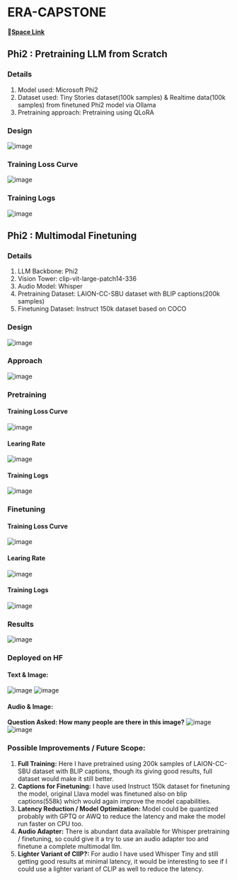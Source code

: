 # ERA-CAPSTONE

🤗[**Space Link**](https://huggingface.co/spaces/RaviNaik/MultiModal-Phi2)

## Phi2 : Pretraining LLM from Scratch
### Details
1. Model used: Microsoft Phi2
2. Dataset used: Tiny Stories dataset(100k samples) & Realtime data(100k samples) from finetuned Phi2 model via Ollama
3. Pretraining approach: Pretraining using QLoRA

### Design
![image](https://github.com/RaviNaik/ERA-CAPSTONE/assets/23289802/3a7b2b15-7e70-4ae5-8400-6a4d8dbf5ff9)

### Training Loss Curve
![image](https://github.com/RaviNaik/ERA-CAPSTONE/assets/23289802/f09b0f73-9da2-4bf0-bb00-6e7be8ef8a8e)

### Training Logs
![image](https://github.com/RaviNaik/ERA-CAPSTONE/assets/23289802/a6c143d0-c63c-4227-804f-93a4a8b74f7f)


## Phi2 : Multimodal Finetuning
### Details
1. LLM Backbone: Phi2
2. Vision Tower: clip-vit-large-patch14-336
3. Audio Model: Whisper
4. Pretraining Dataset: LAION-CC-SBU dataset with BLIP captions(200k samples)
5. Finetuning Dataset: Instruct 150k dataset based on COCO

### Design
![image](https://github.com/RaviNaik/ERA-CAPSTONE/assets/23289802/b09a77d9-0c70-4b65-89ac-e7771457cf27)

### Approach
![image](https://github.com/RaviNaik/ERA-CAPSTONE/assets/23289802/56df24cd-2681-4e17-ab64-9652f609b15f)

### Pretraining
#### Training Loss Curve
![image](https://github.com/RaviNaik/ERA-CAPSTONE/assets/23289802/b6c37a95-0a56-4b52-8719-3ff56dc1b703)

#### Learing Rate
![image](https://github.com/RaviNaik/ERA-CAPSTONE/assets/23289802/44d9a11b-b28d-47e1-ba1d-d6dc22ebe748)

#### Training Logs
![image](https://github.com/RaviNaik/ERA-CAPSTONE/assets/23289802/76543d98-d9fe-4c1a-ac47-3d06e48053ad)

### Finetuning
#### Training Loss Curve
![image](https://github.com/RaviNaik/ERA-CAPSTONE/assets/23289802/45ef40bd-fae5-4cfe-a522-c0eed2833230)

#### Learing Rate
![image](https://github.com/RaviNaik/ERA-CAPSTONE/assets/23289802/df60ee62-a537-4e36-a7f7-f7111e101162)

#### Training Logs
![image](https://github.com/RaviNaik/ERA-CAPSTONE/assets/23289802/2747acce-bc99-4c37-a05a-d5e81cb9aa9d)

### Results
![image](https://github.com/RaviNaik/ERA-CAPSTONE/assets/23289802/f12a9f04-df32-413e-b957-774c30381b2b)

### Deployed on HF
#### Text & Image:
![image](https://github.com/RaviNaik/ERA-CAPSTONE/assets/23289802/485a2806-81ac-4229-97ee-87f58af578bc)
![image](https://github.com/RaviNaik/ERA-CAPSTONE/assets/23289802/ae2c14c4-6949-4fff-b2fb-cb37a29eac33)

#### Audio & Image:
**Question Asked: How many people are there in this image?**
![image](https://github.com/RaviNaik/ERA-CAPSTONE/assets/23289802/430310fc-1df9-459c-94f3-32d9691a1035)
![image](https://github.com/RaviNaik/ERA-CAPSTONE/assets/23289802/fd30a864-b289-469a-9c85-b6fd02f486a9)

### Possible Improvements / Future Scope:
1. **Full Training:** Here I have pretrained using 200k samples of LAION-CC-SBU dataset with BLIP captions, though its giving good results, full dataset would make it still better.
2. **Captions for Finetuning:** I have used Instruct 150k dataset for finetuning the model, original Llava model was finetuned also on blip captions(558k) which would again improve the model capabilities.
3. **Latency Reduction / Model Optimization:** Model could be quantized probably with GPTQ or AWQ to reduce the latency and make the model run faster on CPU too.
4. **Audio Adapter:** There is abundant data available for Whisper pretraining / finetuning, so could give it a try to use an audio adapter too and finetune a complete multimodal llm.
5. **Lighter Variant of ClIP?:** For audio I have used Whisper Tiny and still getting good results at minimal latency, it would be interesting to see if I could use a lighter variant of CLIP as well to reduce the latency.

